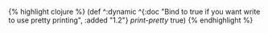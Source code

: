 {% highlight clojure %}
(def ^:dynamic
 ^{:doc "Bind to true if you want write to use pretty printing", :added "1.2"}
 *print-pretty* true)
{% endhighlight %}
